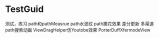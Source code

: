 # TestGuid
测试，练习
path和pathMeasrue
path水波纹
path撒花效果
差分更新
多渠道
path搜索动画
ViewDragHelper仿Youtobe效果
PorterDuffXfermodeView
